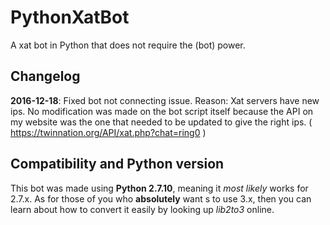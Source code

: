 # PythonXatBot
A xat bot in Python that does not require the (bot) power.

## Changelog
**2016-12-18**: Fixed bot not connecting issue. Reason: Xat servers have new ips. No modification was made on the bot script itself because the API on my website was the one that needed to be updated to give the right ips. ( https://twinnation.org/API/xat.php?chat=ring0 )


## Compatibility and Python version
This bot was made using **Python 2.7.10**, meaning it *most likely* works for 2.7.x. As for those of you who **absolutely** want s to use 3.x, then you can learn about how to convert it easily by looking up *lib2to3* online.

